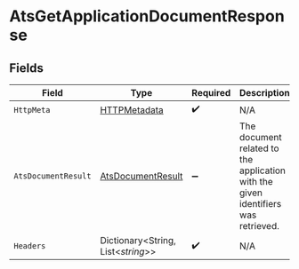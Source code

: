 # AtsGetApplicationDocumentResponse


## Fields

| Field                                                                             | Type                                                                              | Required                                                                          | Description                                                                       |
| --------------------------------------------------------------------------------- | --------------------------------------------------------------------------------- | --------------------------------------------------------------------------------- | --------------------------------------------------------------------------------- |
| `HttpMeta`                                                                        | [HTTPMetadata](../../Models/Components/HTTPMetadata.md)                           | :heavy_check_mark:                                                                | N/A                                                                               |
| `AtsDocumentResult`                                                               | [AtsDocumentResult](../../Models/Components/AtsDocumentResult.md)                 | :heavy_minus_sign:                                                                | The document related to the application with the given identifiers was retrieved. |
| `Headers`                                                                         | Dictionary<String, List<*string*>>                                                | :heavy_check_mark:                                                                | N/A                                                                               |